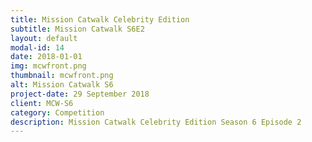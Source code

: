 ```yaml
---
title: Mission Catwalk Celebrity Edition
subtitle: Mission Catwalk S6E2 
layout: default
modal-id: 14
date: 2018-01-01
img: mcwfront.png
thumbnail: mcwfront.png
alt: Mission Catwalk S6
project-date: 29 September 2018
client: MCW-S6
category: Competition
description: Mission Catwalk Celebrity Edition Season 6 Episode 2 
--- 
```

